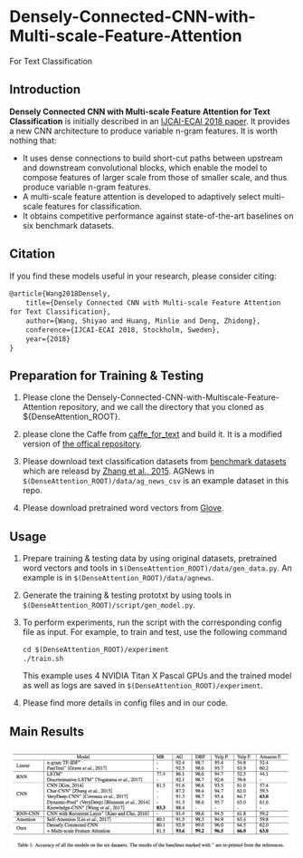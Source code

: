 # Densely-Connected-CNN-with-Multi-scale-Feature-Attention
For Text Classification

## Introduction
**Densely Connected CNN with Multi-scale Feature Attention for Text Classification** is initially described in an [IJCAI-ECAI 2018 paper](https://wangshy31.github.io/papers/1-Densely_Connected_CNN_with_Multiscale_Feature_Attention.pdf). It provides a new CNN architecture to produce variable n-gram features. It is worth nothing that:

* It uses dense connections to build short-cut paths between upstream and downstream convolutional blocks, which enable the model to compose features of larger scale from those of smaller scale, and thus produce variable n-gram features.
* A multi-scale feature attention is developed to adaptively select multi-scale features for classification.
* It obtains competitive performance against state-of-the-art baselines on six benchmark datasets.

## Citation
If you find these models useful in your research, please consider citing:
```
@article{Wang2018Densely,
    title={Densely Connected CNN with Multi-scale Feature Attention for Text Classification},
    author={Wang, Shiyao and Huang, Minlie and Deng, Zhidong},
    conference={IJCAI-ECAI 2018, Stockholm, Sweden},
    year={2018}
}
```

## Preparation for Training & Testing
1. Please clone the Densely-Connected-CNN-with-Multiscale-Feature-Attention repository, and we call the directory that you cloned as ${DenseAttention_ROOT}.

2. please clone the Caffe from [caffe_for_text](https://github.com/wangshy31/caffe_for_text) and build it. It is a modified version of [the offical repository](https://github.com/BVLC/caffe).

3. Please download text classification datasets from [benchmark datasets](https://drive.google.com/drive/folders/0Bz8a_Dbh9Qhbfll6bVpmNUtUcFdjYmF2SEpmZUZUcVNiMUw1TWN6RDV3a0JHT3kxLVhVR2M) which are releasd by [Zhang et al., 2015](https://papers.nips.cc/paper/5782-character-level-convolutional-networks-for-text-classification.pdf). AGNews in `$(DenseAttention_ROOT)/data/ag_news_csv` is an example dataset in this repo.

4. Please download pretrained word vectors from [Glove](https://nlp.stanford.edu/projects/glove/).

## Usage

1. Prepare training & testing data by using original datasets, pretrained word vectors and tools in `$(DenseAttention_ROOT)/data/gen_data.py`. An example is in `$(DenseAttention_ROOT)/data/agnews`.

2. Generate the training & testing prototxt by using tools in `$(DenseAttention_ROOT)/script/gen_model.py`.

3. To perform experiments, run the script with the corresponding config file as input. For example, to train and test, use the following command
    ```
    cd $(DenseAttention_ROOT)/experiment
    ./train.sh
    ```
    This example uses 4 NVIDIA Titan X Pascal GPUs and the trained model as well as logs are saved in `$(DenseAttention_ROOT)/experiment`.

4. Please find more details in config files and in our code.

## Main Results

![results](result.png)
